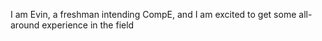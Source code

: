 I am Evin, a freshman intending CompE, and I am excited to get some all-around experience in the field
